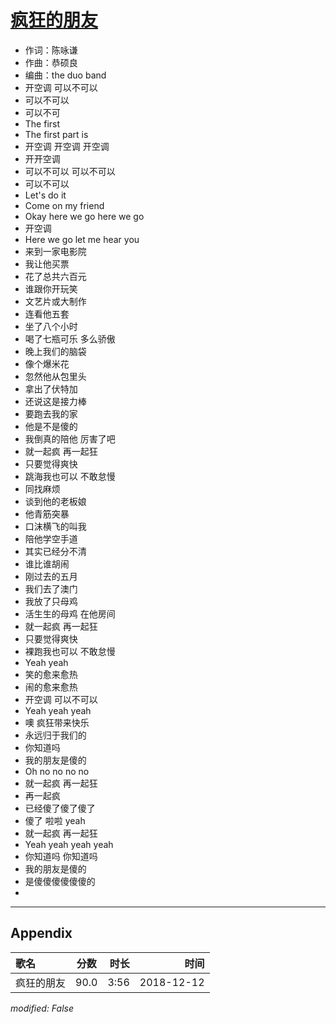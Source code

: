# [疯狂的朋友](https://music.163.com/song?id=1323302906)

* 作词：陈咏谦
* 作曲：恭硕良
* 编曲：the duo band
* 开空调 可以不可以
* 可以不可以
* 可以不可
* The first
* The first part is
* 开空调 开空调 开空调
* 开开空调
* 可以不可以 可以不可以
* 可以不可以
* Let's do it
* Come on my friend
* Okay here we go here we go
* 开空调
* Here we go let me hear you
* 来到一家电影院
* 我让他买票
* 花了总共六百元
* 谁跟你开玩笑
* 文艺片或大制作
* 连看他五套
* 坐了八个小时
* 喝了七瓶可乐 多么骄傲
* 晚上我们的脑袋
* 像个爆米花
* 忽然他从包里头
* 拿出了伏特加
* 还说这是接力棒
* 要跑去我的家
* 他是不是傻的
* 我倒真的陪他 厉害了吧
* 就一起疯 再一起狂
* 只要觉得爽快
* 跳海我也可以 不敢怠慢
* 同找麻烦
* 谈到他的老板娘
* 他青筋突暴
* 口沫横飞的叫我
* 陪他学空手道
* 其实已经分不清
* 谁比谁胡闹
* 刚过去的五月
* 我们去了澳门
* 我放了只母鸡
* 活生生的母鸡 在他房间
* 就一起疯 再一起狂
* 只要觉得爽快
* 裸跑我也可以 不敢怠慢
* Yeah yeah
* 笑的愈来愈热
* 闹的愈来愈热
* 开空调 可以不可以
* Yeah yeah yeah
* 噢 疯狂带来快乐
* 永远归于我们的
* 你知道吗
* 我的朋友是傻的
* Oh no no no no
* 就一起疯 再一起狂
* 再一起疯
* 已经傻了傻了傻了
* 傻了 啦啦 yeah
* 就一起疯 再一起狂
* Yeah yeah yeah yeah
* 你知道吗 你知道吗
* 我的朋友是傻的
* 是傻傻傻傻傻傻的
* 


---

## Appendix

|歌名|分数|时长|时间|
|:---|:---:|---:|---:|
|疯狂的朋友|90.0|3:56|2018-12-12

*modified: False*